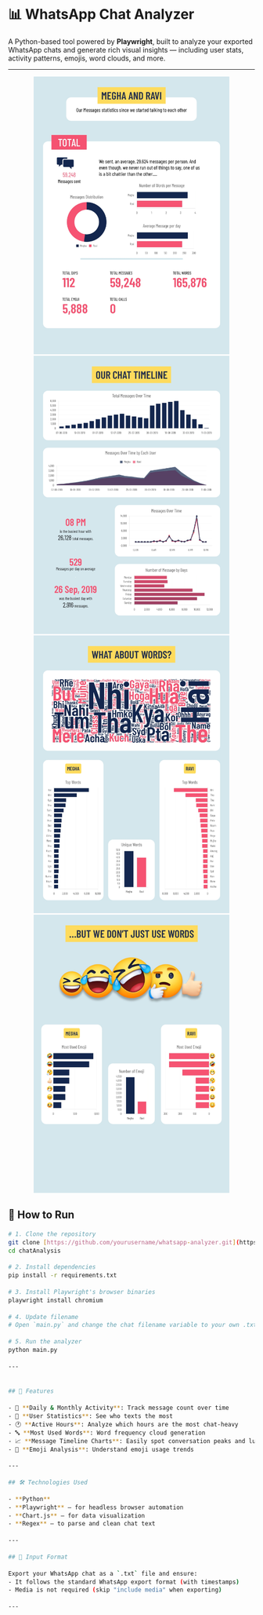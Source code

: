 # 📊 WhatsApp Chat Analyzer

A Python-based tool powered by **Playwright**, built to analyze your exported WhatsApp chats and generate rich visual insights — including user stats, activity patterns, emojis, word clouds, and more.

---

<p align="center">
  <img src="sample/sample (1).jpg" width="400"/>
  <img src="sample/sample (2).jpg" width="400"/>
  <img src="sample/sample (3).jpg" width="400"/>
  <img src="sample/sample (4).jpg" width="400"/>
</p>

## 🧪 How to Run

```bash
# 1. Clone the repository
git clone [https://github.com/yourusername/whatsapp-analyzer.git](https://github.com/raviarya131/special-potato)
cd chatAnalysis

# 2. Install dependencies
pip install -r requirements.txt

# 3. Install Playwright's browser binaries
playwright install chromium

# 4. Update filename
# Open `main.py` and change the chat filename variable to your own .txt file

# 5. Run the analyzer
python main.py

---


## 🚀 Features

- 📅 **Daily & Monthly Activity**: Track message count over time  
- 👥 **User Statistics**: See who texts the most
- 🕐 **Active Hours**: Analyze which hours are the most chat-heavy  
- 🔤 **Most Used Words**: Word frequency cloud generation  
- 📈 **Message Timeline Charts**: Easily spot conversation peaks and lulls  
- 💬 **Emoji Analysis**: Understand emoji usage trends

---

## 🛠️ Technologies Used

- **Python**
- **Playwright** – for headless browser automation
- **Chart.js** – for data visualization
- **Regex** – to parse and clean chat text

---

## 📂 Input Format

Export your WhatsApp chat as a `.txt` file and ensure:
- It follows the standard WhatsApp export format (with timestamps)
- Media is not required (skip "include media" when exporting)

---

